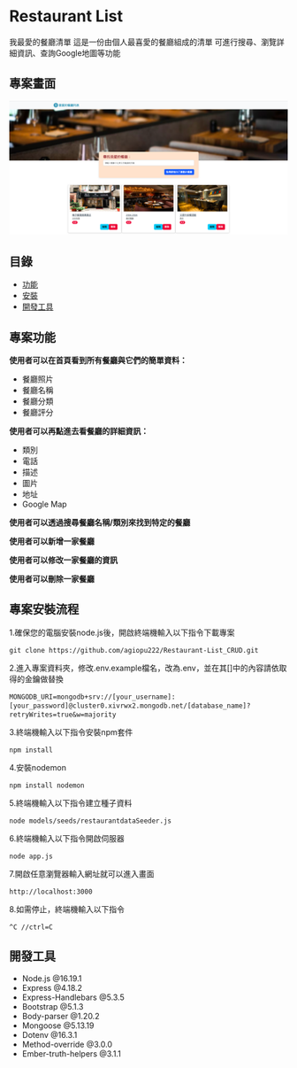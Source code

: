 # Restaurant List

我最愛的餐廳清單
這是一份由個人最喜愛的餐廳組成的清單
可進行搜尋、瀏覽詳細資訊、查詢Google地圖等功能

## 專案畫面
![MyImage](/restaurantList_CRUD.png)

## 目錄

- [功能](#專案功能)
- [安裝](#專案安裝流程)
- [開發工具](#開發工具)

## 專案功能
**使用者可以在首頁看到所有餐廳與它們的簡單資料：**
  * 餐廳照片
  * 餐廳名稱
  * 餐廳分類
  * 餐廳評分
    
**使用者可以再點進去看餐廳的詳細資訊：**
  * 類別
  * 電話
  * 描述
  * 圖片
  * 地址
  * Google Map
    
**使用者可以透過搜尋餐廳名稱/類別來找到特定的餐廳**

**使用者可以新增一家餐廳**

**使用者可以修改一家餐廳的資訊**

**使用者可以刪除一家餐廳**

## 專案安裝流程
1.確保您的電腦安裝node.js後，開啟終端機輸入以下指令下載專案
```
git clone https://github.com/agiopu222/Restaurant-List_CRUD.git
```
2.進入專案資料夾，修改.env.example檔名，改為.env，並在其[]中的內容請依取得的金鑰做替換
```
MONGODB_URI=mongodb+srv://[your_username]:[your_password]@cluster0.xivrwx2.mongodb.net/[database_name]?retryWrites=true&w=majority
```
3.終端機輸入以下指令安裝npm套件
```
npm install
```
4.安裝nodemon
```
npm install nodemon
```
5.終端機輸入以下指令建立種子資料
```
node models/seeds/restaurantdataSeeder.js
```
6.終端機輸入以下指令開啟伺服器
```
node app.js
```
7.開啟任意瀏覽器輸入網址就可以進入畫面
```
http://localhost:3000
```
8.如需停止，終端機輸入以下指令
```
^C //ctrl=C
```

## 開發工具
+ Node.js @16.19.1
+ Express @4.18.2
+ Express-Handlebars @5.3.5
+ Bootstrap @5.1.3
+ Body-parser @1.20.2
+ Mongoose @5.13.19
+ Dotenv @16.3.1
+ Method-override @3.0.0
+ Ember-truth-helpers @3.1.1
